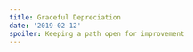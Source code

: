 ```yaml
---
title: Graceful Depreciation
date: '2019-02-12'
spoiler: Keeping a path open for improvement
---
```

